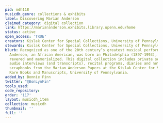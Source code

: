 ```yaml
---
pid: mdh118
musicdh_genre: collections & exhibits
label: Discovering Marian Anderson
claimed_category: digital collection
link: https://mariananderson.exhibits.library.upenn.edu/home
status: active
open_access: 'TRUE'
creators: Kislak Center for Special Collections, University of Pennsylvania
stewards: Kislak Center for Special Collections, University of Pennsylvania
blurb: Recognized as one of the 20th century’s greatest musical performers, Marian
  Anderson, an African American, was born in Philadelphia (1897-1993), where she is
  revered and memorialized. This digital collection includes private sound recordings,
  audio interviews (and transcripts), recital programs, diaries and notebooks, and
  scrapbooks from the Marian Anderson Papers at the Kislak Center for Special Collections,
  Rare Books and Manuscripts, University of Pennsylvania.
added_by: Bonnie Finn
twitter: "@BonLynFin"
tools_used: 
code_repository: 
order: '117'
layout: musicdh_item
collection: musicdh
thumbnail: ''
full: ''
---
```

